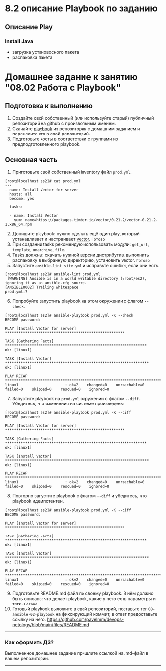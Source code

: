 # 8.2 описание Playbook по заданию


## Описание Play 

### Install Java
 - загрузка установосного пакета
 - распаковка пакета


# Домашнее задание к занятию "08.02 Работа с Playbook"

## Подготовка к выполнению

1. Создайте свой собственный (или используйте старый) публичный репозиторий на github с произвольным именем.
2. Скачайте [playbook](./playbook/) из репозитория с домашним заданием и перенесите его в свой репозиторий.
3. Подготовьте хосты в соответствии с группами из предподготовленного playbook.

## Основная часть

1. Приготовьте свой собственный inventory файл `prod.yml`.
```
[root@localhost es2]# cat prod.yml 
---
- name: Install Vector for server
  hosts: all
  become: yes

  tasks:
    
  - name: Install Vector
    yum: name=https://packages.timber.io/vector/0.21.2/vector-0.21.2-1.x86_64.rpm

```


2. Допишите playbook: нужно сделать ещё один play, который устанавливает и настраивает [vector](https://vector.dev). `Готово`
3. При создании tasks рекомендую использовать модули: `get_url`, `template`, `unarchive`, `file`.
4. Tasks должны: скачать нужной версии дистрибутив, выполнить распаковку в выбранную директорию, установить vector. `Готово`
5. Запустите `ansible-lint site.yml` и исправьте ошибки, если они есть.
```
[root@localhost es2]# ansible-lint prod.yml 
 [WARNING] Ansible is in a world writable directory (/root/es2), ignoring it as an ansible.cfg source.
[ANSIBLE0002] Trailing whitespace
prod.yml:7
```
6. Попробуйте запустить playbook на этом окружении с флагом `--check`.
```
[root@localhost es2]# ansible-playbook prod.yml -K --check
BECOME password: 

PLAY [Install Vector for server] ******************************************************

TASK [Gathering Facts] ****************************************************************
ok: [linux1]

TASK [Install Vector] *****************************************************************
ok: [linux1]

PLAY RECAP ****************************************************************************
linux1                     : ok=2    changed=0    unreachable=0    failed=0    skipped=0    rescued=0    ignored=0   
```
7. Запустите playbook на `prod.yml` окружении с флагом `--diff`. Убедитесь, что изменения на системе произведены.
```
[root@localhost es2]# ansible-playbook prod.yml -K --diff
BECOME password: 

PLAY [Install Vector for server] ******************************************************

TASK [Gathering Facts] ****************************************************************
ok: [linux1]

TASK [Install Vector] *****************************************************************
ok: [linux1]

PLAY RECAP ****************************************************************************
linux1                     : ok=2    changed=0    unreachable=0    failed=0    skipped=0    rescued=0    ignored=0  
```

8. Повторно запустите playbook с флагом `--diff` и убедитесь, что playbook идемпотентен.
```
[root@localhost es2]# ansible-playbook prod.yml -K --diff
BECOME password: 

PLAY [Install Vector for server] ******************************************************

TASK [Gathering Facts] ****************************************************************
ok: [linux1]

TASK [Install Vector] *****************************************************************
ok: [linux1]

PLAY RECAP ****************************************************************************
linux1                     : ok=2    changed=0    unreachable=0    failed=0    skipped=0    rescued=0    ignored=0   

```
9. Подготовьте README.md файл по своему playbook. В нём должно быть описано: что делает playbook, какие у него есть параметры и теги. `Готово`
10. Готовый playbook выложите в свой репозиторий, поставьте тег `08-ansible-02-playbook` на фиксирующий коммит, в ответ предоставьте ссылку на него.
https://github.com/pavelmm/devops-netology/blob/main/files/README.md

---

### Как оформить ДЗ?

Выполненное домашнее задание пришлите ссылкой на .md-файл в вашем репозитории.

---
